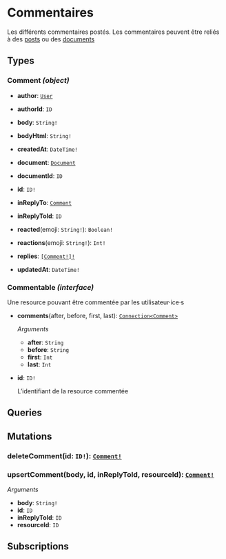 # Commentaires
<html><head></head><body>
<p>Les différents commentaires postés.
Les commentaires peuvent être reliés à des <a href="../posts">posts</a> ou des <a href="../documents">documents</a></p></body></html>

## Types
### Comment *(object)*


- **author**: [`User`](./users.md#user-object)
  
  
  
  
  
- **authorId**: `ID`
  
  
  
  
  
- **body**: `String!`
  
  
  
  
  
- **bodyHtml**: `String!`
  
  
  
  
  
- **createdAt**: `DateTime!`
  
  
  
  
  
- **document**: [`Document`](./documents.md#document-object)
  
  
  
  
  
- **documentId**: `ID`
  
  
  
  
  
- **id**: `ID!`
  
  
  
  
  
- **inReplyTo**: [`Comment`](./comments.md#comment-object)
  
  
  
  
  
- **inReplyToId**: `ID`
  
  
  
  
  
- **reacted**(emoji: `String!`): `Boolean!`
  
  
  
  
  
- **reactions**(emoji: `String!`): `Int!`
  
  
  
  
  
- **replies**: [`[Comment!]!`](./comments.md#comment-object)
  
  
  
  
  
- **updatedAt**: `DateTime!`
  
  
  
  
  

### Commentable *(interface)*
Une resource pouvant être commentée par les utilisateur·ice·s

- **comments**(after, before, first, last): [`Connection<Comment>`](./comments.md#comment-object)
  
  
  
  *Arguments*
  
  - **after**: `String`
  - **before**: `String`
  - **first**: `Int`
  - **last**: `Int`
  
  
- **id**: `ID!`
  
  L’identifiant de la resource commentée
  
  
  


## Queries
## Mutations
### deleteComment(id: `ID!`): [`Comment!`](./comments.md#comment-object)





### upsertComment(body, id, inReplyToId, resourceId): [`Comment!`](./comments.md#comment-object)



*Arguments*

- **body**: `String!`
- **id**: `ID`
- **inReplyToId**: `ID`
- **resourceId**: `ID`


## Subscriptions